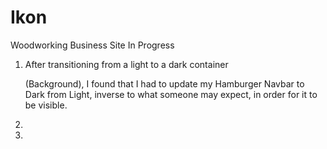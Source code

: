 # Ikon
Woodworking Business Site In Progress

1) After transitioning from a light to a dark container <section id="title"> (Background), I found that I had to update my Hamburger Navbar to Dark from Light, inverse to what someone may expect, in order for it to be visible.

2) 
3) 
